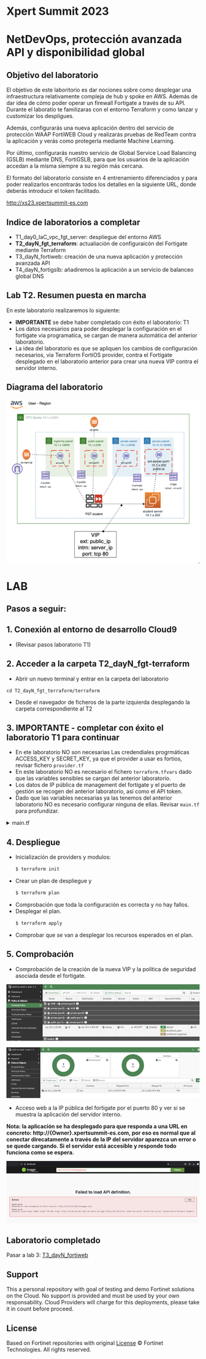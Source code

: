# Xpert Summit 2023
# NetDevOps, protección avanzada API y disponibilidad global
## Objetivo del laboratorio
El objetivo de este laboritorio es dar nociones sobre como desplegar una infraestructura relativamente compleja de hub y spoke en AWS. Además de dar idea de cómo poder operar un firewall Fortigate a través de su API. Durante el laboratio te familizaras con el entorno Terraform y como lanzar y customizar los despligues. 

Además, configurarás una nueva aplicación dentro del servicio de protección WAAP FortiWEB Cloud y realizarás pruebas de RedTeam contra la aplicación y verás como protegerla mediante Machine Learning.  

Por último, configurarás nuestro servicio de Global Service Load Balancing (GSLB) mediante DNS, FortiGSLB, para que los usuarios de la aplicación accedan a la misma siempre a su región más cercana. 

El formato del laboratorio consiste en 4 entrenamiento diferenciados y para poder realizarlos encontrarás todos los detalles en la siguiente URL, donde deberás introducir el token facilitado.

http://xs23.xpertsummit-es.com

## Indice de laboratorios a completar
* T1_day0_IaC_vpc_fgt_server: despliegue del entorno AWS
* **T2_dayN_fgt_terraform**: actualiación de configuraicón del Fortigate mediante Terraform
* T3_dayN_fortiweb: creación de una nueva aplicación y protección avanzada API
* T4_dayN_fortigslb: añadiremos la aplicación a un servicio de balanceo global DNS

## Lab T2. Resumen puesta en marcha

En este laboratorio realizaremos lo siguiente:
- **IMPORTANTE** se debe haber completado con éxito el laboratorio: T1
- Los datos necesarios para poder desplegar la configuración en el fortigate via programatica, se cargan de manera automática del anterior laboratorio. 
- La idea del laboratorio es que se apliquen los cambios de configuración necesarios, via Terraform FortiOS provider, contra el Fortigate desplegado en el laboratorio anterior para crear una nueva VIP contra el servidor interno.


## Diagrama del laboratorio

![architecture overview](images/image0.png)


# LAB
## Pasos a seguir:

## 1. Conexión al entorno de desarrollo Cloud9
- (Revisar pasos laboratorio T1)

## 2.  Acceder a la carpeta T2_dayN_fgt-terraform
- Abrir un nuevo terminal y entrar en la carpeta del laboratorio
```
cd T2_dayN_fgt_terraform/terraform
```
- Desde el navegador de ficheros de la parte izquierda desplegando la carpeta correspondiente al T2

## 3. **IMPORTANTE** - completar con éxito el laboratorio T1 para continuar
- En ete laboratorio NO son necesarias Las credendiales progrmáticas ACCESS_KEY y SECRET_KEY, ya que el provider a usar es fortios, revisar fichero `provider.tf`
- En este laboratorio NO es necesario el fichero `terraform.tfvars` dado que las variables sensibles se cargan del anterior laboratorio.
- Los datos de IP pública de management del fortigate y el puerto de gestión se recogen del anterior laboratorio, así como el API token.
- Dado que las variables necesarias ya las tenemos del anterior laboratorio NO es necesario configurar ninguna de ellas. Revisar `main.tf` para profundizar.

<details><summary>main.tf</summary>
<p>

```sh
# File main.tf
locals {
  // Create locals from T1_day0 trainnnig terraform output
  student_fgt    = data.terraform_remote_state.T1_day0.outputs.student_fgt
  student_server = data.terraform_remote_state.T1_day0.outputs.student_server
}
# File provider.tf
provider "fortios" {
  hostname = "${local.student_fgt["mgmt_ip"]}:${local.student_fgt["admin_port"]}"
  token    = local.student_fgt["api_key"]
  insecure = "true"
}
```
</p>
</details>

## 4. **Despliegue** 

* Inicialización de providers y modulos:
  ```sh
  $ terraform init
  ```
* Crear un plan de despliegue y 
  ```sh
  $ terraform plan
  ```
* Comprobación que toda la configuración es correcta y no hay fallos.
* Desplegar el plan.
  ```sh
  $ terraform apply
  ```
* Comprobar que se van a desplegar los recursos esperados en el plan.


## 5. **Comprobación**

* Comprobación de la creación de la nueva VIP y la política de seguridad asociada desde el fortigate. 

![VIP policy](images/image5-1.png)

![New VIP](images/image5-2.png)

* Acceso web a la IP pública del fortigate por el puerto 80 y ver si se muestra la aplicación del servidor interno.

**Nota: la aplicación se ha desplegado para que responda a una URL en concreto: http://{Owner}.xpertsummit-es.com, por eso es normal que al conectar direcatamente a través de la IP del servidor aparezca un error o se quede cargando. Si el servidor está accesible y responde todo funciona como se espera.**

![API error](images/image5-3.png)

## Laboratorio completado

Pasar a lab 3: [T3_dayN_fortiweb](https://github.com/xpertsummit/xpertsummit23/tree/main/T3_dayN_fortiweb)

## Support
This a personal repository with goal of testing and demo Fortinet solutions on the Cloud. No support is provided and must be used by your own responsability. Cloud Providers will charge for this deployments, please take it in count before proceed.

## License
Based on Fortinet repositories with original [License](https://github.com/fortinet/fortigate-terraform-deploy/blob/master/LICENSE) © Fortinet Technologies. All rights reserved.


